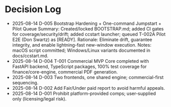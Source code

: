 # Decision Log

* 2025-08-14 D-005 Bootstrap Hardening + One-command Jumpstart + Pilot Queue
  Summary: Created/locked BOOTSTRAP.md; added CI gates for coverage/security/drift; added ccstart launcher; queued T-002A Pilot E2E (Don Swartz) as [READY].
  Rationale: Eliminate drift, guarantee integrity, and enable lightning-fast new-window execution.
  Notes: macOS script committed; Windows/Linux variants documented in docs/ccstart.md.
* 2025-08-14 D-004 T-001 Commercial MVP Core completed with FastAPI backend, TypeScript packages, 100% test coverage for finance/core-engine, commercial PDF generation.
* 2025-08-14 D-003 Two frontends, one shared engine; commercial-first sequencing.
* 2025-08-14 D-002 Add Fair/Under paid report to avoid harmful appeals.
* 2025-08-14 D-001 Prohibit platform-provided comps; user-supplied only (licensing/legal risk).